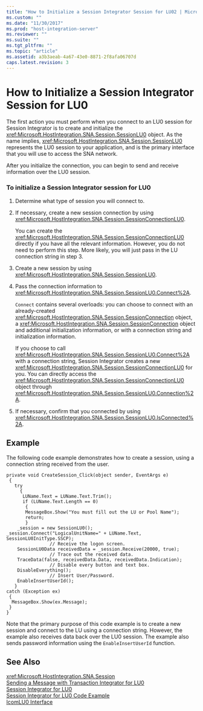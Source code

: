 ```yaml
---
title: "How to Initialize a Session Integrator Session for LU02 | Microsoft Docs"
ms.custom: ""
ms.date: "11/30/2017"
ms.prod: "host-integration-server"
ms.reviewer: ""
ms.suite: ""
ms.tgt_pltfrm: ""
ms.topic: "article"
ms.assetid: a3b3aeab-4a67-43e0-8871-2f8afa06707d
caps.latest.revision: 3
---
```

# How to Initialize a Session Integrator Session for LU0
The first action you must perform when you connect to an LU0 session for Session  Integrator is to create and initialize the <xref:Microsoft.HostIntegration.SNA.Session.SessionLU0> object. As the name implies, <xref:Microsoft.HostIntegration.SNA.Session.SessionLU0> represents the LU0 session to your application, and is the primary interface that you will use to access the SNA network.  
  
 After you initialize the connection, you can begin to send and receive information over the LU0 session.  
  
### To initialize a Session Integrator session for LU0  
  
1.  Determine what type of session you will connect to.  
  
2.  If necessary, create a new session connection by using <xref:Microsoft.HostIntegration.SNA.Session.SessionConnectionLU0>.  
  
     You can create the <xref:Microsoft.HostIntegration.SNA.Session.SessionConnectionLU0> directly if you have all the relevant information. However, you do not need to perform this step. More likely, you will just pass in the LU connection string in step 3.  
  
3.  Create a new session by using <xref:Microsoft.HostIntegration.SNA.Session.SessionLU0>.  
  
4.  Pass the connection information to <xref:Microsoft.HostIntegration.SNA.Session.SessionLU0.Connect%2A>.  
  
     `Connect` contains several overloads: you can choose to connect with an already-created <xref:Microsoft.HostIntegration.SNA.Session.SessionConnection> object, a <xref:Microsoft.HostIntegration.SNA.Session.SessionConnection> object and additional initialization information, or with a connection string and initialization information.  
  
     If you choose to call <xref:Microsoft.HostIntegration.SNA.Session.SessionLU0.Connect%2A> with a connection string, Session Integrator creates a new <xref:Microsoft.HostIntegration.SNA.Session.SessionConnectionLU0> for you. You can directly access the <xref:Microsoft.HostIntegration.SNA.Session.SessionConnectionLU0> object through <xref:Microsoft.HostIntegration.SNA.Session.SessionLU0.Connection%2A>.  
  
5.  If necessary, confirm that you connected by using <xref:Microsoft.HostIntegration.SNA.Session.SessionLU0.IsConnected%2A>.  
  
## Example  
 The following code example demonstrates how to create a session, using a connection string received from the user.  
  
```  
private void CreateSession_Click(object sender, EventArgs e)  
 {  
   try  
     {  
      LUName.Text = LUName.Text.Trim();  
      if (LUName.Text.Length == 0)  
       {  
       MessageBox.Show("You must fill out the LU or Pool Name");  
       return;  
       }  
    _session = new SessionLU0();    _session.Connect("LogicalUnitName=" + LUName.Text, SessionLU0InitType.SSCP);  
                // Receive the logon screen.  
    SessionLU0Data receivedData = _session.Receive(20000, true);  
                // Trace out the received data.  
    TraceData(false, receivedData.Data, receivedData.Indication);  
                // Disable every button and text box.  
    DisableEverything();  
                // Insert User/Password.  
    EnableInsertUserId();  
   }  
catch (Exception ex)  
 {  
  MessageBox.Show(ex.Message);  
 }  
}  
```  
  
 Note that the primary purpose of this code example is to create a new session and connect to the LU using a connection string. However, the example also receives data back over the LU0 session. The example also sends password information using the `EnableInsertUserId` function.  
  
## See Also  
 <xref:Microsoft.HostIntegration.SNA.Session>   
 [Sending a Message with Transaction Integrator for LU0](../core/sending-a-message-with-transaction-integrator-for-lu02.md)   
 [Session Integrator for LU0](../core/session-integrator-for-lu01.md)   
 [Session Integrator for LU0 Code Example](../core/session-integrator-for-lu0-code-example1.md)   
 [IcomLU0 Interface](../core/icomlu0-interface1.md)